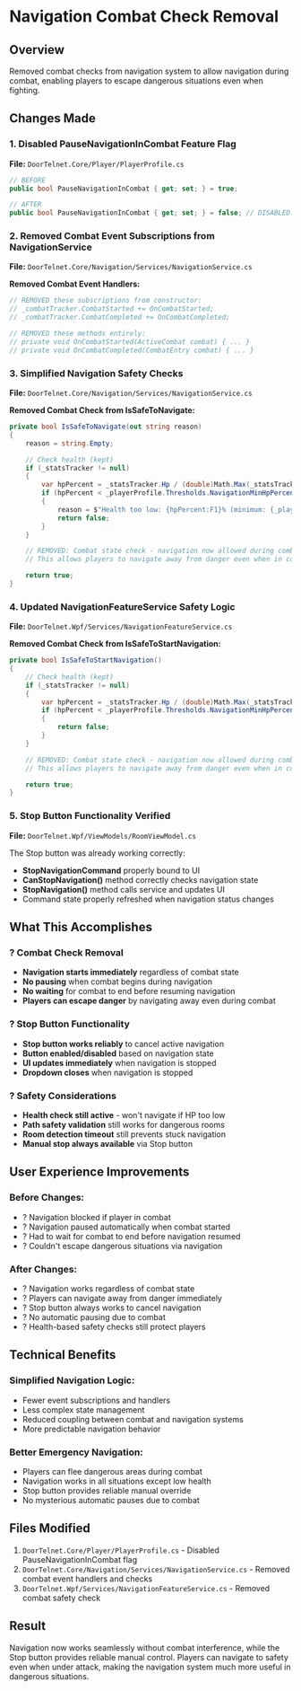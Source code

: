 # Navigation Combat Check Removal

## Overview
Removed combat checks from navigation system to allow navigation during combat, enabling players to escape dangerous situations even when fighting.

## Changes Made

### 1. **Disabled PauseNavigationInCombat Feature Flag**
**File:** `DoorTelnet.Core/Player/PlayerProfile.cs`
```csharp
// BEFORE
public bool PauseNavigationInCombat { get; set; } = true;

// AFTER  
public bool PauseNavigationInCombat { get; set; } = false; // DISABLED: Allow navigation during combat
```

### 2. **Removed Combat Event Subscriptions from NavigationService**
**File:** `DoorTelnet.Core/Navigation/Services/NavigationService.cs`

**Removed Combat Event Handlers:**
```csharp
// REMOVED these subscriptions from constructor:
// _combatTracker.CombatStarted += OnCombatStarted;
// _combatTracker.CombatCompleted += OnCombatCompleted;

// REMOVED these methods entirely:
// private void OnCombatStarted(ActiveCombat combat) { ... }
// private void OnCombatCompleted(CombatEntry combat) { ... }
```

### 3. **Simplified Navigation Safety Checks**
**File:** `DoorTelnet.Core/Navigation/Services/NavigationService.cs`

**Removed Combat Check from IsSafeToNavigate:**
```csharp
private bool IsSafeToNavigate(out string reason)
{
    reason = string.Empty;

    // Check health (kept)
    if (_statsTracker != null)
    {
        var hpPercent = _statsTracker.Hp / (double)Math.Max(_statsTracker.MaxHp, 1) * 100;
        if (hpPercent < _playerProfile.Thresholds.NavigationMinHpPercent)
        {
            reason = $"Health too low: {hpPercent:F1}% (minimum: {_playerProfile.Thresholds.NavigationMinHpPercent}%)";
            return false;
        }
    }

    // REMOVED: Combat state check - navigation now allowed during combat
    // This allows players to navigate away from danger even when in combat

    return true;
}
```

### 4. **Updated NavigationFeatureService Safety Logic**
**File:** `DoorTelnet.Wpf/Services/NavigationFeatureService.cs`

**Removed Combat Check from IsSafeToStartNavigation:**
```csharp
private bool IsSafeToStartNavigation()
{
    // Check health (kept)
    if (_statsTracker != null)
    {
        var hpPercent = _statsTracker.Hp / (double)Math.Max(_statsTracker.MaxHp, 1) * 100;
        if (hpPercent < _playerProfile.Thresholds.NavigationMinHpPercent)
        {
            return false;
        }
    }

    // REMOVED: Combat state check - navigation now allowed during combat
    // This allows players to navigate away from danger even when in combat

    return true;
}
```

### 5. **Stop Button Functionality Verified**
**File:** `DoorTelnet.Wpf/ViewModels/RoomViewModel.cs`

The Stop button was already working correctly:
- **StopNavigationCommand** properly bound to UI
- **CanStopNavigation()** method correctly checks navigation state
- **StopNavigation()** method calls service and updates UI
- Command state properly refreshed when navigation status changes

## What This Accomplishes

### ? **Combat Check Removal**
- **Navigation starts immediately** regardless of combat state
- **No pausing** when combat begins during navigation  
- **No waiting** for combat to end before resuming navigation
- **Players can escape danger** by navigating away even during combat

### ? **Stop Button Functionality**
- **Stop button works reliably** to cancel active navigation
- **Button enabled/disabled** based on navigation state
- **UI updates immediately** when navigation is stopped
- **Dropdown closes** when navigation is stopped

### ? **Safety Considerations**
- **Health check still active** - won't navigate if HP too low
- **Path safety validation** still works for dangerous rooms
- **Room detection timeout** still prevents stuck navigation
- **Manual stop always available** via Stop button

## User Experience Improvements

### **Before Changes:**
- ? Navigation blocked if player in combat
- ? Navigation paused automatically when combat started
- ? Had to wait for combat to end before navigation resumed
- ? Couldn't escape dangerous situations via navigation

### **After Changes:**
- ? Navigation works regardless of combat state
- ? Players can navigate away from danger immediately
- ? Stop button always works to cancel navigation  
- ? No automatic pausing due to combat
- ? Health-based safety checks still protect players

## Technical Benefits

### **Simplified Navigation Logic:**
- Fewer event subscriptions and handlers
- Less complex state management
- Reduced coupling between combat and navigation systems
- More predictable navigation behavior

### **Better Emergency Navigation:**
- Players can flee dangerous areas during combat
- Navigation works in all situations except low health
- Stop button provides reliable manual override
- No mysterious automatic pauses due to combat

## Files Modified
1. `DoorTelnet.Core/Player/PlayerProfile.cs` - Disabled PauseNavigationInCombat flag
2. `DoorTelnet.Core/Navigation/Services/NavigationService.cs` - Removed combat event handlers and checks
3. `DoorTelnet.Wpf/Services/NavigationFeatureService.cs` - Removed combat safety check

## Result
Navigation now works seamlessly without combat interference, while the Stop button provides reliable manual control. Players can navigate to safety even when under attack, making the navigation system much more useful in dangerous situations.